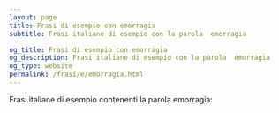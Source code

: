 ```yaml
---
layout: page
title: Frasi di esempio con emorragia 
subtitle: Frasi italiane di esempio con la parola  emorragia

og_title: Frasi di esempio con emorragia 
og_description: Frasi italiane di esempio con la parola  emorragia
og_type: website
permalink: /frasi/e/emorragia.html
---
```


Frasi italiane di esempio contenenti la parola emorragia:


